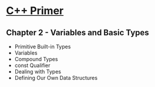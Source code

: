 # [C++ Primer](https://github.com/FMFigueroa/Cpp-Primer)

## Chapter 2 - Variables and Basic Types

- Primitive Built-in Types
- Variables
- Compound Types
- const Qualifier
- Dealing with Types
- Defining Our Own Data Structures
